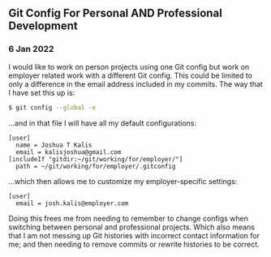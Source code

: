 ## Git Config For Personal AND Professional Development
### 6 Jan 2022

I would like to work on person projects using one Git config but work on employer related work with a different Git config. This could be limited to only a difference in the email address included in my commits. The way that I have set this up is:

```bash
$ git config --global -e
```

...and in that file I will have all my default configurations:

```config
[user]
  name = Joshua T Kalis
  email = kalisjoshua@gmail.com
[includeIf "gitdir:~/git/working/for/employer/"]
  path = ~/git/working/for/employer/.gitconfig
```

...which then allows me to customize my employer-specific settings:

```config
[user]
  email = josh.kalis@employer.com
```

Doing this frees me from needing to remember to change configs when switching between personal and professional projects. Which also means that I am not messing up Git histories with incorrect contact information for me; and then needing to remove commits or rewrite histories to be correct.
